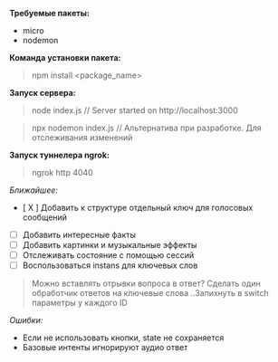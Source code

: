 **Требуемые пакеты:**
- micro
- nodemon

**Команда установки пакета:**
> npm install <package_name>

**Запуск сервера:**
> node index.js			// Server started on http://localhost:3000

> npx nodemon index.js	// Альтернатива при разработке. Для отслеживания изменений

**Запуск туннелера ngrok:**
> ngrok http 4040


*Ближайшее:*
- [ X ] Добавить к структуре отдельный ключ для голосовых сообщений
- [ ] Добавить интересные факты
- [ ] Добавить картинки и музыкальные эффекты
- [ ] Отслеживать состояние с помощью сессий
- [ ] Воспользоваться instans для ключевых слов

> Можно вставлять отрывки вопроса в ответ? 
> Сделать один обработчик ответов на ключевые слова ..Запихнуть в switch параметры у каждого ID

*Ошибки:*
- Если не использовать кнопки, state не сохраняется
- Базовые интенты игнорируют аудио ответ
